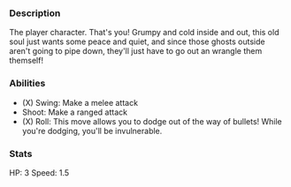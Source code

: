 ### Description
The player character. That's you!
Grumpy and cold inside and out, this old soul just wants some peace and quiet, and since those ghosts outside aren't going to pipe down, they'll just have to go out an wrangle them themself!

### Abilities
 - (X) Swing: Make a melee attack
 - Shoot: Make a ranged attack
 - (X) Roll: This move allows you to dodge out of the way of bullets! While you're dodging, you'll be invulnerable.
### Stats
HP: 3
Speed: 1.5